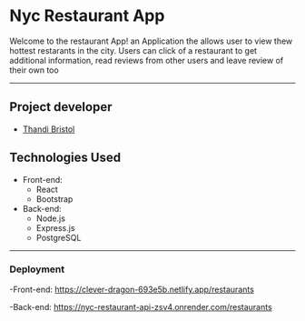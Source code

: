 # Nyc Restaurant App

Welcome to the restaurant App! an Application the allows user to view thew hottest restarants in the city. Users can click of a restaurant to get additional information, read reviews from other users and leave review of their own too

---
## Project developer

- [Thandi Bristol](https://github.com/Thandisb)

## Technologies Used

- Front-end:
  - React
  - Bootstrap 
- Back-end:
  - Node.js
  - Express.js
  - PostgreSQL 

---

### Deployment

-Front-end: https://clever-dragon-693e5b.netlify.app/restaurants

-Back-end: https://nyc-restaurant-api-zsv4.onrender.com/restaurants
